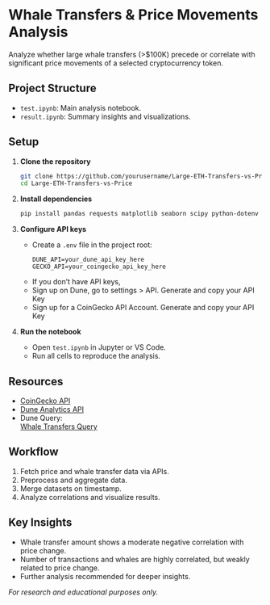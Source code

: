 # Whale Transfers & Price Movements Analysis

Analyze whether large whale transfers (>$100K) precede or correlate with significant price movements of a selected cryptocurrency token.

## Project Structure

- `test.ipynb`: Main analysis notebook.
- `result.ipynb`: Summary insights and visualizations.

## Setup

1. **Clone the repository**
   ```sh
   git clone https://github.com/yourusername/Large-ETH-Transfers-vs-Price.git
   cd Large-ETH-Transfers-vs-Price
   ```

2. **Install dependencies**
   ```sh
   pip install pandas requests matplotlib seaborn scipy python-dotenv
   ```

3. **Configure API keys**
   - Create a `.env` file in the project root:
     ```
     DUNE_API=your_dune_api_key_here
     GECKO_API=your_coingecko_api_key_here
     ```
   - If you don’t have API keys,
   - Sign up on Dune, go to settings > API. Generate and copy your API Key
   - Sign up for a CoinGecko API Account. Generate and copy your API Key
4. **Run the notebook**
   - Open `test.ipynb` in Jupyter or VS Code.
   - Run all cells to reproduce the analysis.

## Resources

- [CoinGecko API](https://docs.coingecko.com/v3.0.1/reference/setting-up-your-api-key)
- [Dune Analytics API](https://docs.dune.com/api-reference/overview/introduction)
- Dune Query:  
  [Whale Transfers Query](https://dune.com/queries/5591956)

## Workflow

1. Fetch price and whale transfer data via APIs.
2. Preprocess and aggregate data.
3. Merge datasets on timestamp.
4. Analyze correlations and visualize results.

## Key Insights

- Whale transfer amount shows a moderate negative correlation with price change.
- Number of transactions and whales are highly correlated, but weakly related to price change.
- Further analysis recommended for deeper insights.
  
*For research and educational purposes only.*
